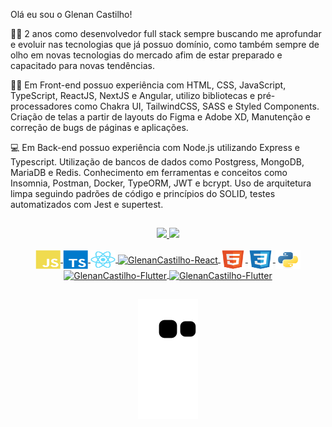 Olá eu sou o Glenan Castilho! 

🙋‍♂️ 2 anos como desenvolvedor full stack sempre buscando me aprofundar e evoluir nas tecnologias que já possuo domínio, como também sempre de olho em novas tecnologias do mercado afim de estar preparado e capacitado para novas tendências.

👨‍💻 Em Front-end possuo experiência com HTML, CSS, JavaScript, TypeScript, ReactJS, NextJS e Angular, utilizo bibliotecas e pré-processadores como Chakra UI, TailwindCSS,
SASS e Styled Components. Criação de telas a partir de layouts do Figma e Adobe XD, Manutenção e correção de bugs de páginas e aplicações.

💻 Em Back-end possuo experiência com Node.js utilizando Express e Typescript. Utilização de bancos de dados como Postgress, MongoDB, MariaDB e Redis. Conhecimento em
ferramentas e conceitos como Insomnia, Postman, Docker, TypeORM, JWT e bcrypt. Uso de arquitetura limpa seguindo padrões de código e princípios do SOLID, testes automatizados com Jest e supertest.
 ##

<div align="center">
  <a href="https://github.com/GlenanCastilho">
  <img height="180em" src="https://github-readme-stats.vercel.app/api?username=GlenanCastilho&show_icons=true&theme=dracula&include_all_commits=true&count_private=true"/>
  <img height="180em" src="https://github-readme-stats.vercel.app/api/top-langs/?username=GlenanCastilho&layout=compact&langs_count=8&theme=dracula"/>
</div>
  
<div style="display: inline_block", align="center"><br>
  <img align="center" alt="GlenanCastilho-Js" height="30" width="40" src="https://raw.githubusercontent.com/devicons/devicon/master/icons/javascript/javascript-plain.svg">
  <img align="center" alt="GlenanCastilho-Ts" height="30" width="40" src="https://raw.githubusercontent.com/devicons/devicon/master/icons/typescript/typescript-plain.svg">
  <img align="center" alt="GlenanCastilho-React" height="30" width="40" src="https://raw.githubusercontent.com/devicons/devicon/master/icons/react/react-original.svg">
  <img align="center" alt="GlenanCastilho-React" height="30" width="60" src="https://img.shields.io/badge/Node.js-43853D?style=for-the-badge&logo=node.js&logoColor=white">
  <img align="center" alt="GlenanCastilho-HTML" height="30" width="40" src="https://raw.githubusercontent.com/devicons/devicon/master/icons/html5/html5-original.svg">
  <img align="center" alt="GlenanCastilho-CSS" height="30" width="40" src="https://raw.githubusercontent.com/devicons/devicon/master/icons/css3/css3-original.svg">
  <img align="center" alt="GlenanCastilho-Python" height="30" width="40" src="https://raw.githubusercontent.com/devicons/devicon/master/icons/python/python-original.svg">
  <img align="center" alt="GlenanCastilho-Flutter" height="30" width="60" src="https://img.shields.io/badge/Flutter-02569B?style=for-the-badge&logo=flutter&logoColor=white">
  <img align="center" alt="GlenanCastilho-Flutter" height="30" width="60" src="https://img.shields.io/badge/PostgreSQL-316192?style=for-the-badge&logo=postgresql&logoColor=white">
  
  ##

  ![Snake animation](https://github.com/GlenanCastilho/GlenanCastilho/blob/output/github-contribution-grid-snake.svg)
